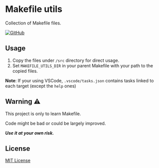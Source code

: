 # Makefile utils

Collection of Makefile files.

[![GitHub](https://img.shields.io/github/license/aifrak/makefile-utils?color=blue)](https://github.com/aifrak/makefile-utils/blob/master/LICENSE)

## Usage

1. Copy the files under `/src` directory for direct usage.
2. Set `MAKEFILE_UTILS_DIR` in your parent Makefile with your path to the copied
files.

**Note**: If your using VSCode, `.vscode/tasks.json` contains tasks linked to
each target (except the `help` ones)

## Warning ⚠️

This project is only to learn Makefile.

Code might be bad or could be largely improved.

**_Use it at your own risk._**

## License

[MIT License](https://github.com/aifrak/makefile-utils/blob/main/LICENSE)
